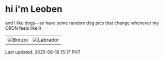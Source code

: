 # hi i'm Leoben

and i like dogs—so have some random dog pics that change whenever my CRON feels like it

|  |  |
|--------|----------|
| ![Borzoi](https://random-dog-vercel.vercel.app/api/random-borzoi?v=1755328644) | ![Labrador](https://random-dog-vercel.vercel.app/api/random-labrador?v=1755328644) |

Last updated: 2025-08-16 15:17 PHT
